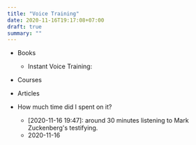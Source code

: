 ```yaml
---
title: "Voice Training"
date: 2020-11-16T19:17:08+07:00
draft: true
summary: ""
---
```


* Books
    * Instant Voice Training: 

* Courses

* Articles
 
* How much time did I spent on it?
    * [2020-11-16 19:47]: around 30 minutes listening to Mark Zuckenberg's
      testifying.
    * 2020-11-16

